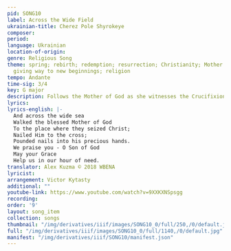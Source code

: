 ```yaml
---
pid: SONG10
label: Across the Wide Field
ukrainian-title: Cherez Pole Shyrokeye
composer:
period:
language: Ukrainian
location-of-origin:
genre: Religious Song
theme: spring; rebirth; redemption; resurrection; Christianity; Mother of God; pain
  giving way to new beginnings; religion
tempo: Andante
time-sig: 3/4
key: G major
description: Follows the Mother of God as she witnesses the Crucifixion
lyrics:
lyrics-english: |-
  And across the wide sea
  Walked the blessed Mother of God
  To the place where they seized Christ;
  Nailed Him to the cross;
  Pounded nails into his precious hands.
  We praise you - O Son of God
  May your Grace
  Help us in our hour of need.
translator: Alex Kuzma © 2018 WBENA
lyricist:
arrangement: Victor Kytasty
additional: ""
youtube-link: https://www.youtube.com/watch?v=9XXKXNSpsgg
recording:
order: '9'
layout: song_item
collection: songs
thumbnail: "/img/derivatives/iiif/images/SONG10_0/full/250,/0/default.jpg"
full: "/img/derivatives/iiif/images/SONG10_0/full/1140,/0/default.jpg"
manifest: "/img/derivatives/iiif/SONG10/manifest.json"
---
```

